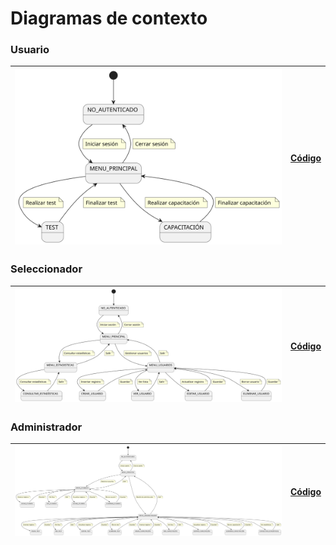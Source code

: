 # Diagramas de contexto

### Usuario

|![Diagrama de Contexto](/documentos/imagenes/casos_de_uso/diagramas_contexto/diagrama_contexto_usuario.svg)|[Código](/casos_de_uso/diagramas_de_contexto/diagrama_contexto_usuario.puml)|
|---|---|



### Seleccionador

|![Diagrama de Contexto](/documentos/imagenes/casos_de_uso/diagramas_contexto/diagrama_contexto_seleccionador.svg)|[Código](/casos_de_uso/diagramas_de_contexto/diagrama_contexto_seleccionador.puml)|
|---|---|



### Administrador

|![Diagrama de Contexto](/documentos/imagenes/casos_de_uso/diagramas_contexto/diagrama_contexto_administrador.svg)|[Código](/casos_de_uso/diagramas_de_contexto/diagrama_contexto_administrador.puml)|
|---|---|
